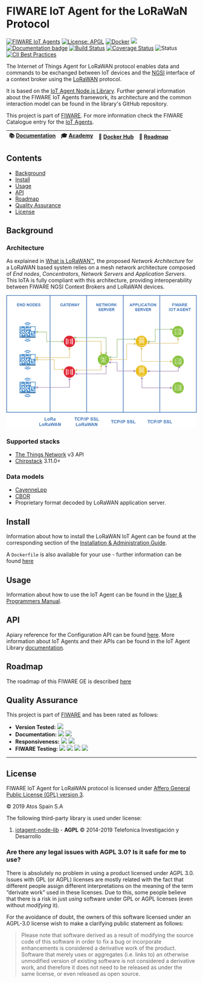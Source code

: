 # FIWARE IoT Agent for the LoRaWaN Protocol

[![FIWARE IoT Agents](https://nexus.lab.fiware.org/static/badges/chapters/iot-agents.svg)](https://www.fiware.org/developers/catalogue/)
[![License: APGL](https://img.shields.io/github/license/Atos-Research-and-Innovation/IoTagent-LoRaWAN.svg)](https://opensource.org/licenses/AGPL-3.0)
[![Docker](https://img.shields.io/docker/pulls/fiware/iotagent-lorawan.svg)](https://hub.docker.com/r/fiware/iotagent-lorawan/)
[![](https://img.shields.io/badge/tag-fiware+iot-orange.svg?logo=stackoverflow)](https://stackoverflow.com/questions/tagged/fiware+iot)
<br>
[![Documentation badge](https://img.shields.io/readthedocs/fiware-lorawan.svg)](http://fiware-lorawan.readthedocs.io/en/latest/?badge=latest)
[![Build Status](https://img.shields.io/travis/Atos-Research-and-Innovation/IoTagent-LoRaWAN.svg?branch=master)](https://travis-ci.org/Atos-Research-and-Innovation/IoTagent-LoRaWAN/branches)
[![Coverage Status](https://coveralls.io/repos/github/Atos-Research-and-Innovation/IoTagent-LoRaWAN/badge.svg?branch=master)](https://coveralls.io/github/Atos-Research-and-Innovation/IoTagent-LoRaWAN?branch=master)
![Status](https://nexus.lab.fiware.org/static/badges/statuses/iot-lorawan.svg)
[![CII Best Practices](https://bestpractices.coreinfrastructure.org/projects/4827/badge)](https://bestpractices.coreinfrastructure.org/projects/4827)

The Internet of Things Agent for LoRaWAN protocol enables data and commands to be exchanged between IoT devices and the
[NGSI](https://swagger.lab.fiware.org/?url=https://raw.githubusercontent.com/Fiware/specifications/master/OpenAPI/ngsiv2/ngsiv2-openapi.json)
interface of a context broker using the [LoRaWAN](https://lora-alliance.org/about-lorawan) protocol.

It is based on the [IoT Agent Node.js Library](https://github.com/telefonicaid/iotagent-node-lib). Further general
information about the FIWARE IoT Agents framework, its architecture and the common interaction model can be found in the
library's GitHub repository.

This project is part of [FIWARE](https://www.fiware.org/). For more information check the FIWARE Catalogue entry for the
[IoT Agents](https://github.com/Fiware/catalogue/tree/master/iot-agents).

| :books: [Documentation](https://fiware-lorawan.readthedocs.io) | :mortar_board: [Academy](https://fiware-academy.readthedocs.io/en/latest/iot-agents/idas) | :whale: [Docker Hub](https://hub.docker.com/r/fiware/iotagent-lorawan/) | :dart: [Roadmap](docs/roadmap.md) |
| -------------------------------------------------------------- | ----------------------------------------------------------------------------------------- | ----------------------------------------------------------------------- | --------------------------------- |


## Contents

-   [Background](#background)
-   [Install](#install)
-   [Usage](#usage)
-   [API](#api)
-   [Roadmap](#roadmap)
-   [Quality Assurance](#quality-assurance)
-   [License](#license)

## Background

### Architecture

As explained in [What is LoRaWAN™](https://lora-alliance.org/about-lorawan/), the proposed _Network Architecture_ for a
LoRaWAN based system relies on a mesh network architecture composed of _End nodes_, _Concentrators_, _Network Servers_
and _Application Servers_. This IoTA is fully compliant with this architecture, providing interoperability between
FIWARE NGSI Context Brokers and LoRaWAN devices.

![General](https://raw.githubusercontent.com/Atos-Research-and-Innovation/IoTagent-LoRaWAN/master/docs/img/iotagent_lorawan_arch.png)

### Supported stacks

-   [The Things Network](https://www.thethingsnetwork.org/) v3 API
-   [Chirpstack](https://www.chirpstack.io/) 3.11.0+

### Data models

-   [CayenneLpp](https://developers.mydevices.com/cayenne/docs/lora/#lora-cayenne-low-power-payload)
-   [CBOR](https://datatracker.ietf.org/doc/html/rfc7049)
-   Proprietary format decoded by LoRaWAN application server.

## Install

Information about how to install the LoRaWAN IoT Agent can be found at the corresponding section of the
[Installation & Administration Guide](docs/installationguide.md).

A `Dockerfile` is also available for your use - further information can be found [here](docker/README.md)

## Usage

Information about how to use the IoT Agent can be found in the
[User & Programmers Manual](https://fiware-lorawan.readthedocs.io/en/latest/users_manual/index.html).

## API

Apiary reference for the Configuration API can be found
[here](https://telefonicaiotiotagents.docs.apiary.io/#reference/configuration-api). More information about IoT Agents
and their APIs can be found in the IoT Agent Library [documentation](https://iotagent-node-lib.readthedocs.io/).

## Roadmap

The roadmap of this FIWARE GE is described [here](docs/roadmap.md)

## Quality Assurance

This project is part of [FIWARE](https://fiware.org/) and has been rated as follows:

-   **Version Tested:**
    ![](https://img.shields.io/badge/dynamic/json.svg?label=Version&url=https://fiware.github.io/catalogue/json/iotagent_LoRa.json&query=$.version&colorB=blue)
-   **Documentation:**
    ![](https://img.shields.io/badge/dynamic/json.svg?label=Completeness&url=https://fiware.github.io/catalogue/json/iotagent_LoRa.json&query=$.docCompleteness&colorB=blue)
    ![](https://img.shields.io/badge/dynamic/json.svg?label=Usability&url=https://fiware.github.io/catalogue/json/iotagent_LoRa.json&query=$.docSoundness&colorB=blue)
-   **Responsiveness:**
    ![](https://img.shields.io/badge/dynamic/json.svg?label=Time%20to%20Respond&url=https://fiware.github.io/catalogue/json/iotagent_LoRa.json&query=$.timeToCharge&colorB=blue)
    ![](https://img.shields.io/badge/dynamic/json.svg?label=Time%20to%20Fix&url=https://fiware.github.io/catalogue/json/iotagent_LoRa.json&query=$.timeToFix&colorB=blue)
-   **FIWARE Testing:**
    ![](https://img.shields.io/badge/dynamic/json.svg?label=Tests%20Passed&url=https://fiware.github.io/catalogue/json/iotagent_LoRa.json&query=$.failureRate&colorB=blue)
    ![](https://img.shields.io/badge/dynamic/json.svg?label=Scalability&url=https://fiware.github.io/catalogue/json/iotagent_LoRa.json&query=$.scalability&colorB=blue)
    ![](https://img.shields.io/badge/dynamic/json.svg?label=Performance&url=https://fiware.github.io/catalogue/json/iotagent_LoRa.json&query=$.performance&colorB=blue)
    ![](https://img.shields.io/badge/dynamic/json.svg?label=Stability&url=https://fiware.github.io/catalogue/json/iotagent_LoRa.json&query=$.stability&colorB=blue)

---

## License

FIWARE IoT Agent for LoRaWAN protocol is licensed under [Affero General Public License (GPL) version 3](./LICENSE).

© 2019 Atos Spain S.A

The following third-party library is used under license:

1.  [iotagent-node-lib](https://github.com/telefonicaid/iotagent-node-lib) - **AGPL** © 2014-2019 Telefonica
    Investigación y Desarrollo

### Are there any legal issues with AGPL 3.0? Is it safe for me to use?

There is absolutely no problem in using a product licensed under AGPL 3.0. Issues with GPL (or AGPL) licenses are mostly
related with the fact that different people assign different interpretations on the meaning of the term “derivate work”
used in these licenses. Due to this, some people believe that there is a risk in just _using_ software under GPL or AGPL
licenses (even without _modifying_ it).

For the avoidance of doubt, the owners of this software licensed under an AGPL-3.0 license wish to make a clarifying
public statement as follows:

> Please note that software derived as a result of modifying the source code of this software in order to fix a bug or
> incorporate enhancements is considered a derivative work of the product. Software that merely uses or aggregates (i.e.
> links to) an otherwise unmodified version of existing software is not considered a derivative work, and therefore it
> does not need to be released as under the same license, or even released as open source.
